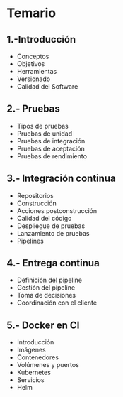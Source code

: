 # Temario

## 1.-Introducción

- Conceptos
- Objetivos
- Herramientas
- Versionado
- Calidad del Software

## 2.- Pruebas

- Tipos de pruebas
- Pruebas de unidad
- Pruebas de integración
- Pruebas de aceptación
- Pruebas de rendimiento

## 3.- Integración continua

- Repositorios
- Construcción
- Acciones postconstrucción
- Calidad del código
- Despliegue de pruebas
- Lanzamiento de pruebas
- Pipelines

## 4.- Entrega continua

- Definición del pipeline
- Gestión del pipeline
- Toma de decisiones
- Coordinación con el cliente

## 5.- Docker en CI

- Introducción
- Imágenes
- Contenedores
- Volúmenes y puertos
- Kubernetes
- Servicios
- Helm
